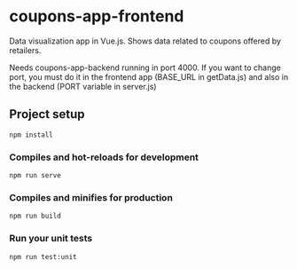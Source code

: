 # coupons-app-frontend

Data visualization app in Vue.js. Shows data related to coupons offered by retailers.

Needs coupons-app-backend running in port 4000. If you want to change port, you must do it in the frontend app (BASE_URL in getData.js) and also in the backend (PORT variable in server.js)

## Project setup

```
npm install
```

### Compiles and hot-reloads for development

```
npm run serve
```

### Compiles and minifies for production

```
npm run build
```

### Run your unit tests

```
npm run test:unit
```
